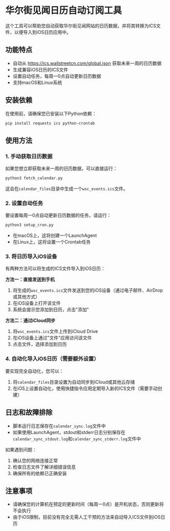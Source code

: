 # 华尔街见闻日历自动订阅工具

这个工具可以帮助您自动获取华尔街见闻网站的日历数据，并将其转换为ICS文件，以便导入到iOS日历应用中。

## 功能特点

- 自动从 https://ics.wallstreetcn.com/global.json 获取未来一周的日历数据
- 生成兼容iOS日历的ICS文件
- 设置自动任务，每周一0点自动更新日历数据
- 支持macOS和Linux系统

## 安装依赖

在使用前，请确保您已安装以下Python依赖：

```bash
pip install requests ics python-crontab
```

## 使用方法

### 1. 手动获取日历数据

如果您想立即获取未来一周的日历数据，可以直接运行：

```bash
python3 fetch_calendar.py
```

这会在`calendar_files`目录中生成一个`wsc_events.ics`文件。

### 2. 设置自动任务

要设置每周一0点自动更新日历数据的任务，请运行：

```bash
python3 setup_cron.py
```

- 在macOS上，这将创建一个LaunchAgent
- 在Linux上，这将设置一个Crontab任务

### 3. 将日历导入iOS设备

有两种方法可以将生成的ICS文件导入到iOS日历：

**方法一：直接发送到手机**

1. 将生成的`wsc_events.ics`文件发送到您的iOS设备（通过电子邮件、AirDrop或其他方式）
2. 在iOS设备上打开该文件
3. 系统会提示您添加到日历，点击"添加"

**方法二：通过iCloud同步**

1. 将`wsc_events.ics`文件上传到iCloud Drive
2. 在iOS设备上通过"文件"应用访问该文件
3. 点击文件，选择添加到日历

### 4. 自动化导入iOS日历（需要额外设置）

要实现完全自动化，您可以：

1. 将`calendar_files`目录设置为自动同步到iCloud或其他云存储
2. 在iOS上设置自动化，使用快捷指令应用定期导入新的ICS文件（需要手动创建）

## 日志和故障排除

- 脚本运行日志保存在`calendar_sync.log`文件中
- 如果使用LaunchAgent，stdout和stderr日志分别保存在`calendar_sync_stdout.log`和`calendar_sync_stderr.log`文件中

如果遇到问题：

1. 确认您的网络连接正常
2. 检查日志文件了解详细错误信息
3. 确保所有的依赖已正确安装

## 注意事项
- 请确保您的计算机在预定的更新时间（每周一0点）是开机状态，否则更新将不会执行
- 由于iOS限制，目前没有完全无需人工干预的方法来自动导入ICS文件到iOS日历 
